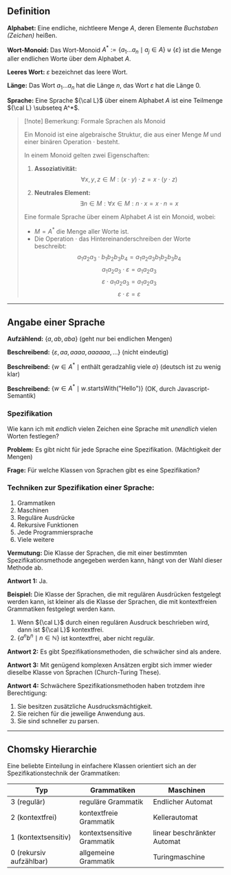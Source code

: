 ## Definition

**Alphabet:** Eine endliche, nichtleere Menge $A$, deren Elemente *Buchstaben (Zeichen)* heißen.

**Wort-Monoid:** Das Wort-Monoid $A^* := \{ a_1 \ldots a_n \mid a_j \in A \} \uplus \{ \varepsilon \}$ ist die Menge aller endlichen Worte über dem Alphabet $A$.

**Leeres Wort:** $\varepsilon$ bezeichnet das leere Wort.

**Länge:** Das Wort $a_1 \ldots a_n$ hat die Länge $n$, das Wort $\varepsilon$ hat die Länge $0$.

**Sprache:** Eine Sprache ${\cal L}$ über einem Alphabet $A$ ist eine Teilmenge ${\cal L} \subseteq A^*$.


>[!note] Bemerkung: Formale Sprachen als Monoid
>
>Ein Monoid ist eine algebraische Struktur, die aus einer Menge $M$ und einer binären Operation $\cdot$ besteht.
>
>In einem Monoid gelten zwei Eigenschaften:
>
>1. **Assoziativität:** 
 >  $$\forall x,y,z \in M: (x \cdot y) \cdot z = x \cdot (y \cdot z)$$
>
>2. **Neutrales Element:** 
 >  $$ \exists n \in M: \forall x \in M: n \cdot x = x \cdot n = x$$
>
>Eine formale Sprache über einem Alphabet $A$ ist ein Monoid, wobei:
>
>- $M = A^*$ die Menge aller Worte ist.
>- Die Operation $\cdot$ das Hintereinanderschreiben der Worte beschreibt:
  $$a_1a_2a_3 \cdot b_1b_2b_3b_4 = a_1a_2a_3b_1b_2b_3b_4$$
  $$a_1a_2a_3 \cdot \varepsilon = a_1a_2a_3$$
  $$  \varepsilon \cdot a_1a_2a_3 = a_1a_2a_3  $$
  $$  \varepsilon \cdot \varepsilon = \varepsilon  $$
  

---

## Angabe einer Sprache

**Aufzählend:** $\{ a, ab, aba \}$  (geht nur bei endlichen Mengen)

**Beschreibend:** $\{ \varepsilon, aa, aaaa, aaaaaa, \ldots \}$  (nicht eindeutig)

**Beschreibend:** $\{ w \in A^* \mid \text{enthält geradzahlig viele } a \}$  (deutsch ist zu wenig klar)

**Beschreibend:** $\{ w \in A^* \mid w.\text{startsWith("Hello")} \}$  (OK, durch Javascript-Semantik)

### Spezifikation

Wie kann ich mit *endlich* vielen Zeichen eine Sprache mit *unendlich* vielen Worten festlegen?

**Problem:** Es gibt nicht für jede Sprache eine Spezifikation. (Mächtigkeit der Mengen)

**Frage:** Für welche Klassen von Sprachen gibt es eine Spezifikation?

### Techniken zur Spezifikation einer Sprache:
1. Grammatiken
2. Maschinen
3. Reguläre Ausdrücke
4. Rekursive Funktionen
5. Jede Programmiersprache
6. Viele weitere

**Vermutung:** Die Klasse der Sprachen, die mit einer bestimmten Spezifikationsmethode angegeben werden kann, hängt von der Wahl dieser Methode ab.

**Antwort 1:** Ja.

**Beispiel:** Die Klasse der Sprachen, die mit regulären Ausdrücken festgelegt werden kann, ist kleiner als die Klasse der Sprachen, die mit kontextfreien Grammatiken festgelegt werden kann.

1. Wenn ${\cal L}$ durch einen regulären Ausdruck beschrieben wird, dann ist ${\cal L}$ kontextfrei.
2. $\{ a^n b^n \mid n \in \mathbb{N} \}$ ist kontextfrei, aber nicht regulär.

**Antwort 2:** Es gibt Spezifikationsmethoden, die schwächer sind als andere.

**Antwort 3:** Mit genügend komplexen Ansätzen ergibt sich immer wieder dieselbe Klasse von Sprachen (Church-Turing These).

**Antwort 4:** Schwächere Spezifikationsmethoden haben trotzdem ihre Berechtigung:
1. Sie besitzen zusätzliche Ausdrucksmächtigkeit.
2. Sie reichen für die jeweilige Anwendung aus.
3. Sie sind schneller zu parsen.

---

## Chomsky Hierarchie

Eine beliebte Einteilung in einfachere Klassen orientiert sich an der Spezifikationstechnik der Grammatiken:

| **Typ**                     | **Grammatiken**                    | **Maschinen**                          |
|-----------------------------|------------------------------------|---------------------------------------|
| 3 (regulär)                 | reguläre Grammatik                 | Endlicher Automat                      |
| 2 (kontextfrei)            | kontextfreie Grammatik             | Kellerautomat                          |
| 1 (kontextsensitiv)        | kontextsensitive Grammatik         | linear beschränkter Automat           |
| 0 (rekursiv aufzählbar)    | allgemeine Grammatik               | Turingmaschine                        |
